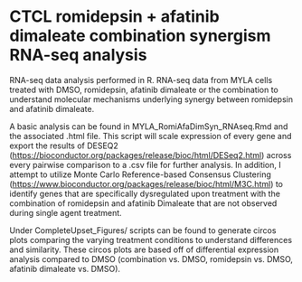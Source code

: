 # CTCL romidepsin + afatinib dimaleate combination synergism RNA-seq analysis
RNA-seq data analysis performed in R. RNA-seq data from MYLA cells treated with DMSO, romidepsin, afatinib dimaleate or the combination to understand molecular mechanisms underlying synergy between romidepsin and afatinib dimaleate.

A basic analysis can be found in MYLA_RomiAfaDimSyn_RNAseq.Rmd and the associated .html file. This script will scale expression of every gene and export the results of DESEQ2 (https://bioconductor.org/packages/release/bioc/html/DESeq2.html) across every pairwise comparison to a .csv file for further analysis. In addition, I attempt to utilize Monte Carlo Reference-based Consensus Clustering (https://www.bioconductor.org/packages/release/bioc/html/M3C.html) to identify genes that are specifically dysregulated upon treatment with the combination of romidepsin and afatinib Dimaleate that are not observed during single agent treatment.

Under CompleteUpset_Figures/ scripts can be found to generate circos plots comparing the varying treatment conditions to understand differences and similarity. These circos plots are based off of differential expression analysis compared to DMSO (combination vs. DMSO, romidepsin vs. DMSO, afatinib dimaleate vs. DMSO).
